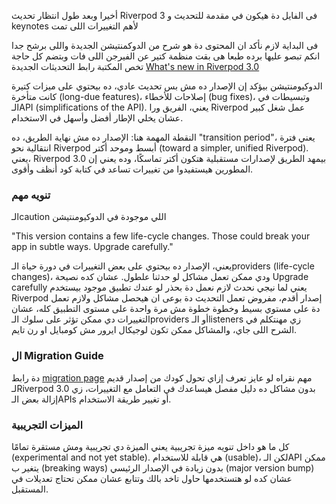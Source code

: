أخيرا وبعد طول انتظار تحديث Riverpod 3 
فى الفايل دة هيكون في مقدمة للتحديث و keynotes لأهم التغييرات اللى تمت 

فى البداية لازم نأكد ان المحتوى دة هو شرح من الدوكمنتيشن الجديدة واللى برشح جدا انكم تبصو عليها برده طبعا هى بقت منظمة كتير عن الفيرجن اللى فات وبتضم كل حاجة تخص المكتبة 
رابط التحديثات الجديدة 
 [What's new in Riverpod 3.0](https://riverpod.dev/docs/whats_new)

الدوكيومنتيشن بيؤكد إن الإصدار ده مش بس تحديث عادي، ده بيحتوي على ميزات كتيرة كانت متأخرة (long-due features)، إصلاحات للأخطاء (bug fixes)، وتبسيطات في الـAPI (simplifications of the API). يعني، الفريق ورا Riverpod عمل شغل كبير عشان يخلي الإطار أفضل وأسهل في الاستخدام.

النقطة المهمة هنا: الإصدار ده مش نهاية الطريق، ده "transition period"، يعني فترة انتقالية نحو Riverpod أبسط وموحد أكتر (toward a simpler, unified Riverpod). يعني، Riverpod 3.0 بيمهد الطريق لإصدارات مستقبلية هتكون أكتر تماسكًا، وده يعني إن المطورين هيستفيدوا من تغييرات تساعد في كتابة كود أنظف وأقوى.

### تنويه مهم

 الـcaution اللي موجودة في الدوكيومنتيشن 

"This version contains a few life-cycle changes. Those could break your app in subtle ways. Upgrade carefully."

 يعني، الإصدار ده بيحتوي على بعض التغييرات في دورة حياة الـproviders (life-cycle changes)، ودي ممكن تعمل مشاكل لو حدثنا علطول. عشان كده نصيحة  Upgrade carefully  يعني لما نيجي نحدث لازم نعمل دة بحذر لو عندك تطبيق موجود بيستخدم Riverpod إصدار أقدم، مفروض تعمل التحديث دة بوعى ان هيحصل مشاكل ولازم تعمل دة على مستوي بسيط وخطوة خطوة مش مرة واحدة على مستوى التطبيق كله، عشان التغييرات دي ممكن تؤثر على سلوك الـproviders أو الـlisteners زي مهنتكلم في الشرح اللى جاي، والمشاكل ممكن تكون لوجيكال ايرور مش كومبايل او رن تايم.

### ال Migration Guide

دة رابط [migration page](https://www.notion.so/docs/3.0_migration)
مهم نقراه لو عايز تعرف إزاي تحول كودك من إصدار قديم لـRiverpod 3.0 بدون مشاكل ده دليل مفصل هيساعدك في التعامل مع التغييرات، زي إزالة بعض الـAPIs أو تغيير طريقة الاستخدام.

### الميزات التجريبية

كل ما هو داخل تنويه ميزة تجريبية يعني الميزة دي تجريبية ومش مستقرة تمامًا (experimental and not yet stable). هي قابلة للاستخدام (usable)، لكن الـAPI ممكن يتغير ب (breaking ways) بدون زيادة في الإصدار الرئيسي (major version bump) عشان كده لو هتستخدمها حاول تاخد بالك وتتابع عشان ممكن تحتاج تعديلات في المستقبل.
